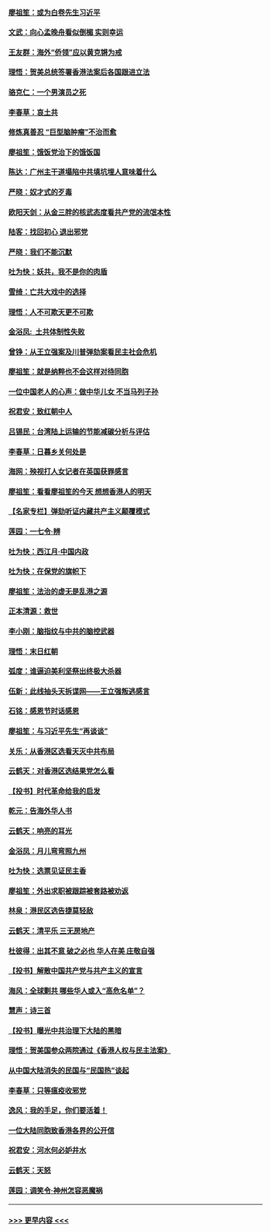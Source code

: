 #### [廖祖笙：或为白卷先生习近平](../pages/nsc993/n11708330.md?t=12082011) 
#### [文武：向心孟晚舟看似倒楣 实则幸运](../pages/nsc993/n11708236.md?t=12082011) 
#### [王友群：海外“侨领”应以黄克锵为戒](../pages/nsc993/n11706176.md?t=12082011) 
#### [理悟：贺美总统签署香港法案后各国跟进立法](../pages/nsc993/n11706853.md?t=12082011) 
#### [骆克仁：一个男演员之死](../pages/nsc993/n11706677.md?t=12082011) 
#### [李春草：哀土共](../pages/nsc993/n11706255.md?t=12082011) 
#### [修炼真善忍 “巨型脑肿瘤”不治而愈](../pages/nsc993/n11705340.md?t=12082011) 
#### [廖祖笙：饿饭党治下的饿饭国](../pages/nsc993/n11705085.md?t=12082011) 
#### [陈达：广州主干道塌陷中共填坑埋人意味着什么](../pages/nsc993/n11705046.md?t=12082011) 
#### [严晓：奴才式的歹毒](../pages/nsc993/n11704826.md?t=12082011) 
#### [欧阳天剑：从金三胖的核武态度看共产党的流氓本性](../pages/nsc993/n11702238.md?t=12082011) 
#### [陆客：找回初心 退出邪党](../pages/nsc993/n11702213.md?t=12082011) 
#### [严晓：我们不能沉默](../pages/nsc993/n11702110.md?t=12082011) 
#### [吐为快：妖共，我不是你的肉盾](../pages/nsc993/n11701366.md?t=12082011) 
#### [雪绮：亡共大戏中的选择](../pages/nsc993/n11699922.md?t=12082011) 
#### [理悟：人不可欺天更不可欺](../pages/nsc993/n11699657.md?t=12082011) 
#### [金浴凤:  土共体制性失败](../pages/nsc993/n11699361.md?t=12082011) 
#### [曾铮：从王立强案及川普弹劾案看民主社会危机](../pages/nsc993/n11699318.md?t=12082011) 
#### [廖祖笙：就是纳粹也不会这样对待同胞](../pages/nsc993/n11697658.md?t=12082011) 
#### [一位中国老人的心声：做中华儿女 不当马列子孙](../pages/nsc993/n11697525.md?t=12082011) 
#### [祝君安：致红朝中人](../pages/nsc993/n11697518.md?t=12082011) 
#### [吕锡民：台湾陆上运输的节能减碳分析与评估](../pages/nsc993/n11694983.md?t=12082011) 
#### [李春草：日暮乡关何处是](../pages/nsc993/n11694805.md?t=12082011) 
#### [海网：殃视打人女记者在英国获罪感言](../pages/nsc993/n11693832.md?t=12082011) 
#### [廖祖笙：看看廖祖笙的今天 想想香港人的明天](../pages/nsc993/n11693707.md?t=12082011) 
#### [【名家专栏】弹劾听证内藏共产主义颠覆模式](../pages/nsc993/n11693563.md?t=12082011) 
#### [莲园：一七令‧辨](../pages/nsc993/n11692558.md?t=12082011) 
#### [吐为快：西江月·中国内政](../pages/nsc993/n11692071.md?t=12082011) 
#### [吐为快：在保党的旗帜下](../pages/nsc993/n11691188.md?t=12082011) 
#### [廖祖笙：法治的虚无是乱港之源](../pages/nsc993/n11690605.md?t=12082011) 
#### [正本清源：救世](../pages/nsc993/n11689134.md?t=12082011) 
#### [李小刚：脑指纹与中共的脑控武器](../pages/nsc993/n11688900.md?t=12082011) 
#### [理悟：末日红朝](../pages/nsc993/n11688829.md?t=12082011) 
#### [弧度：谁逼迫美利坚祭出终极大杀器](../pages/nsc993/n11688735.md?t=12082011) 
#### [伍新：此线抽头天拆谍网——王立强叛逃感言](../pages/nsc993/n11687981.md?t=12082011) 
#### [石铭：感恩节时话感恩](../pages/nsc993/n11687568.md?t=12082011) 
#### [廖祖笙：与习近平先生“再谈谈”](../pages/nsc993/n11687005.md?t=12082011) 
#### [关乐：从香港区选看天灭中共布局](../pages/nsc993/n11686647.md?t=12082011) 
#### [云鹤天：对香港区选结果党怎么看](../pages/nsc993/n11686216.md?t=12082011) 
#### [【投书】时代革命给我的启发](../pages/nsc993/n11684287.md?t=12082011) 
#### [乾元：告海外华人书](../pages/nsc993/n11684044.md?t=12082011) 
#### [云鹤天：响亮的耳光](../pages/nsc993/n11684254.md?t=12082011) 
#### [金浴凤：月儿弯弯照九州](../pages/nsc993/n11684231.md?t=12082011) 
#### [吐为快：选票见证民主香](../pages/nsc993/n11684206.md?t=12082011) 
#### [廖祖笙：外出求职被跟踪被套路被劝返](../pages/nsc993/n11683874.md?t=12082011) 
#### [林泉：港民区选告捷莫轻敌](../pages/nsc993/n11683930.md?t=12082011) 
#### [云鹤天：清平乐 三无房地产](../pages/nsc993/n11681521.md?t=12082011) 
#### [杜彼得：出其不意 破之必也 华人在美 庄敬自强](../pages/nsc993/n11679554.md?t=12082011) 
#### [【投书】解散中国共产党与共产主义的宣言](../pages/nsc993/n11679177.md?t=12082011) 
#### [海风：全球剿共 哪些华人或入“高危名单”？](../pages/nsc993/n11678617.md?t=12082011) 
#### [慧声：诗三首](../pages/nsc993/n11678848.md?t=12082011) 
#### [【投书】曝光中共治理下大陆的黑暗](../pages/nsc993/n11678674.md?t=12082011) 
#### [理悟：贺美国参众两院通过《香港人权与民主法案》](../pages/nsc993/n11678104.md?t=12082011) 
#### [从中国大陆消失的民国与“民国热”谈起](../pages/nsc993/n11678075.md?t=12082011) 
#### [李春草：只等瘟疫收邪党](../pages/nsc993/n11677308.md?t=12082011) 
#### [逸风：我的手足，你们要活着！](../pages/nsc993/n11676352.md?t=12082011) 
#### [一位大陆同胞致香港各界的公开信](../pages/nsc993/n11675761.md?t=12082011) 
#### [祝君安：河水何必妒井水](../pages/nsc993/n11675746.md?t=12082011) 
#### [云鹤天：天怒](../pages/nsc993/n11675718.md?t=12082011) 
#### [莲园：调笑令‧神州怎容恶魔祸](../pages/nsc993/n11675648.md?t=12082011) 

----
#### [ >>> 更早内容 <<< ](../indexes/nsc993-earlier.md)
